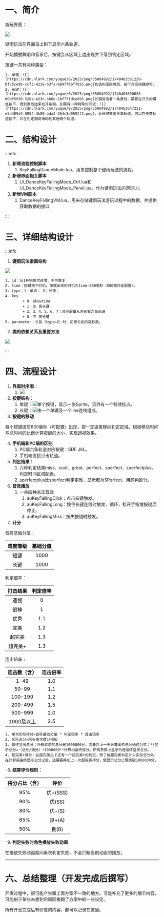 # 一、简介
游玩界面：

![](https://cdn.nlark.com/yuque/0/2025/png/35004992/1740463060285-1638665d-b2ac-4c77-bf31-d0e10a19f396.png)

键雨玩法在界面自上到下显示六条轨道。

开始播放舞蹈和音乐后，按键会从区域上边出现并下落到判定区域。

按键一共有两种类型：

    1. 单键：![](https://cdn.nlark.com/yuque/0/2025/png/35004992/1740463561220-bfc5ce9b-ccf3-423a-b3fa-b897f6bf7855.png)到达判定区域后，按下对应按键即可。
    2. 长键：![](https://cdn.nlark.com/yuque/0/2025/png/35004992/1740463600686-60bf5930-528a-423c-b66e-1bf771dce0b5.png)长键后拖着一条直线，需要在开头的键处按下，直到直线结束松开按键。长键有一种特殊的形式：![](https://cdn.nlark.com/yuque/0/2025/png/35004992/1740463647221-e5a489d4-0054-4b80-bda3-264c5e0592f2.png)，此长键覆盖三条轨道，可以在任意轨道按下，并在判定期间滑动到其他两个轨道。

# 二、结构设计
:::info
1. **新增流程控制脚本**
    1. KeyFallingDanceMode.lua，用来控制整个键雨玩法的流程。
2. **新增界面相关脚本**
    1. UI_DanceKeyFallingMode_Ctrl.lua和UI_DanceKeyFallingMode_Panel.lua，作为键雨玩法的游玩UI。
3. **新增VM脚本**
    1. DanceKeyFallingVM.lua，用来存储键雨玩法游玩过程中的数据，并提供获取数据的接口

:::



# 三、详细结构设计
:::info
1. **键雨玩法谱面结构**

![](https://cdn.nlark.com/yuque/0/2024/png/35004992/1722252345720-04439285-6a5f-40fc-b498-2a03f68f96ca.png)



    1. id：从1开始依次递增，不可重复
    2. time：按键按下时机，按键出现的时机为time-800毫秒（800毫秒走配置）。
    3. type：1：单点； 2：长按；
    4. key：
            + 0：showtime
            + 1：左 宽长键
            + 2、3、4、5、6、7：对应屏幕从左到右六条轨道
            + 8：右 宽长键
    5. parameter：长按（type=2）时，记录长按的毫秒数。
2. **类的依赖关系及重要方法**

![](https://cdn.nlark.com/yuque/0/2025/png/35004992/1740464359063-efc4151d-92a5-4cb3-ad09-d555a8a16c41.png)

:::



# 四、流程设计
1. **界面时序图：**
    1. ![](https://cdn.nlark.com/yuque/0/2025/png/35004992/1740464420207-d935c664-8bd0-4d8c-acfc-7f1671710cb7.png)
2. **按键结构：**
    1. 单键：![](https://cdn.nlark.com/yuque/0/2024/png/35004992/1722250120429-a8200cac-bdb2-4d0e-bee5-97de6716fb47.png)单个按键，显示一张Sprite，另外有一个特效挂点。
    2. 长键：![](https://cdn.nlark.com/yuque/0/2025/png/35004992/1740465092699-e1c68cf7-68de-4ae4-a836-2a8982debb4d.png)由一个单键及一个line连线组成。
3. **按键的移动**

每个按键提前800毫秒（可配置）出现，按一定速度移向判定区域。根据移动时间与总时间的比例计算按键的大小，实现透视效果。

4. **手机端和PC端的区别**
    1. PC端六条轨道对应按键：SDF JKL。
    2. 手机端直接点击轨道。
5. **判定结果：**
    1. 六种判定结果miss、cool、great、perfect、sperfect、sperfectplus。判定时间区域配表。
    2. sperfectplus比sperfect判定更难，显示都为SPerfect，用颜色区分。
6. **音效播放**
    1. 一共四种点击音效
        1. auKeyFallingClick：点击按键触发。
        2. auKeyFallingLong：按住长键连线时触发，循环，松开手指或按键后停止。
        3. auKeyFallingMiss：按失按键时触发。
7. **计分**

音符基础分值：

| <font style="color:rgb(0,0,0);">难度等级</font> | <font style="color:rgb(0,0,0);">基础分值</font> |
| :---: | :---: |
| <font style="color:rgb(0,0,0);">短键</font> | <font style="color:rgb(0,0,0);">1000</font> |
| <font style="color:rgb(0,0,0);">长键</font> | <font style="color:rgb(0,0,0);">1000</font> |


判定倍率：

| <font style="color:rgb(0,0,0);">打击结果</font> | <font style="color:rgb(0,0,0);">判定倍率</font> |
| :---: | :---: |
| <font style="color:rgb(0,0,0);">遗憾</font> | <font style="color:rgb(0,0,0);">0</font> |
| <font style="color:rgb(0,0,0);">很棒</font> | <font style="color:rgb(0,0,0);">1</font> |
| <font style="color:rgb(0,0,0);">优秀</font> | <font style="color:rgb(0,0,0);">1.1</font> |
| <font style="color:rgb(0,0,0);">完美</font> | <font style="color:rgb(0,0,0);">1.2</font> |
| <font style="color:rgb(0,0,0);">超完美</font> | <font style="color:rgb(0,0,0);">1.3</font> |
| <font style="color:rgb(0,0,0);">超完美+</font> | <font style="color:rgb(0,0,0);">1.3</font> |


连击倍率：

| <font style="color:rgb(0,0,0);">连击数（含）</font> | 连击倍率 |
| :---: | :---: |
| <font style="color:rgb(0,0,0);">1-49</font> | <font style="color:rgb(0,0,0);">1.0</font> |
| <font style="color:rgb(0,0,0);">50-99</font> | <font style="color:rgb(0,0,0);">1.1</font> |
| <font style="color:rgb(0,0,0);">100-199</font> | <font style="color:rgb(0,0,0);">1.2</font> |
| <font style="color:rgb(0,0,0);">200-499</font> | <font style="color:rgb(0,0,0);">1.5</font> |
| <font style="color:rgb(0,0,0);">500-999</font> | <font style="color:rgb(0,0,0);">2.0</font> |
| <font style="color:rgb(0,0,0);">1000及以上</font> | <font style="color:rgb(0,0,0);">2.5</font> |


    1. 单次实际得分=音符基础分值 * 判定倍率 * 连击倍率
    2. 实际总分=所有单次得分相加
    3. 最终显示总分：所有歌曲的总分是1000000分，需要将上一步计算出的总分通过公式：**显示总分=（总分/满分）*1000000**计算出最终得分。所有界面上显示的是最终显示总分。
    4. 超完美+得分：在超完美之上还有一个超完美+的判定，除了按超完美判定计入实际总分外，在计算完最终显示总分之后，还需要再加上一次超完美得分，使显示总分上限突破1000000分。
8. **结算评价规则：**

| <font style="color:rgb(0,0,0);">得分占比（含）</font> | 评价 |
| :---: | :---: |
| <font style="color:rgb(0,0,0);">95%</font> | <font style="color:rgb(0,0,0);">优+(SSS)</font> |
| <font style="color:rgb(0,0,0);">90%</font> | <font style="color:rgb(0,0,0);">优(SS)</font> |
| <font style="color:rgb(0,0,0);">80%</font> | <font style="color:rgb(0,0,0);">优-(S)</font> |
| <font style="color:rgb(0,0,0);">65%</font> | <font style="color:rgb(0,0,0);">良+(A)</font> |
| <font style="color:rgb(0,0,0);">50%</font> | <font style="color:rgb(0,0,0);">良(B)</font> |


9. **判定失败时角色播放失败动画**

在播放失败动画期间再次判定失败，不会打断当前动画的播放。

---

# 六、总结整理（开发完成后撰写）
开发过程中，很可能产生跟上面方案不一致的地方。可能补充了更多的细节内容，可能由于某些未想到的原因推翻了方案中的一些设定。

所有开发完成后有价值的内容，都可以记录在这里。

